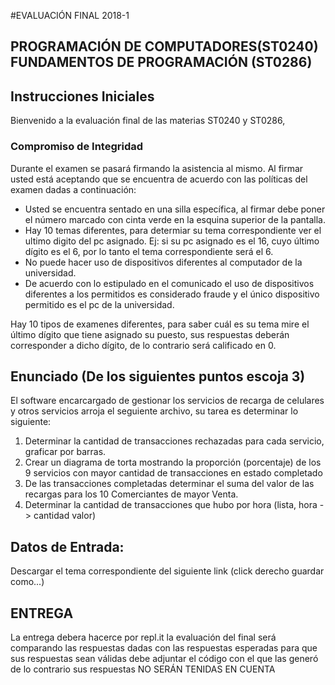 #EVALUACIÓN FINAL 2018-1

## PROGRAMACIÓN DE COMPUTADORES(ST0240) FUNDAMENTOS DE PROGRAMACIÓN (ST0286)

## Instrucciones Iniciales

Bienvenido a la evaluación final de las materias ST0240 y ST0286,

### Compromiso de Integridad

Durante el examen se pasará firmando la asistencia al mismo. Al firmar usted está aceptando que se encuentra de acuerdo con las políticas del examen dadas a continuación:

+ Usted se encuentra sentado en una silla específica, al firmar debe poner el número marcado con cinta verde en la esquina superior de la pantalla.
+ Hay 10 temas diferentes, para determiar su tema correspondiente ver el ultimo digito del pc asignado. Ej:  si su pc asignado es el 16, cuyo último dígito es el 6, por lo tanto el tema correspondiente será el 6.
+ No puede hacer uso de dispositivos diferentes al computador de la universidad. 
+ De acuerdo con lo estipulado en el comunicado el uso de dispositivos diferentes a los permitidos es considerado fraude y el único dispositivo permitido es el pc de la universidad.


Hay 10 tipos de examenes diferentes, para saber cuál es su tema mire el último dígito que tiene asignado su puesto, sus respuestas deberán corresponder a dicho dígito, de lo contrario será calificado en 0.

## Enunciado (De los siguientes puntos escoja 3)

El software encarcargado de gestionar los servicios de recarga de celulares y otros servicios arroja el seguiente archivo, su tarea es determinar lo siguiente: 

1. Determinar la cantidad de transacciones rechazadas para cada servicio, graficar por barras.
2. Crear un diagrama de torta mostrando la proporción (porcentaje) de los 9 servicios con mayor cantidad de transacciones en estado completado
3. De las transacciones completadas determinar el suma del valor de las recargas para los 10 Comerciantes de mayor Venta.
4. Determinar la cantidad de transacciones que hubo por hora (lista, hora -> cantidad valor)

## Datos de Entrada:

Descargar el tema correspondiente del siguiente link (click derecho guardar como...)

## ENTREGA

La entrega debera hacerce por repl.it
la evaluación del final será comparando las respuestas dadas con las respuestas esperadas
para que sus respuestas sean válidas debe adjuntar el código con el que las generó de lo contrario sus respuestas NO SERÁN TENIDAS EN CUENTA

